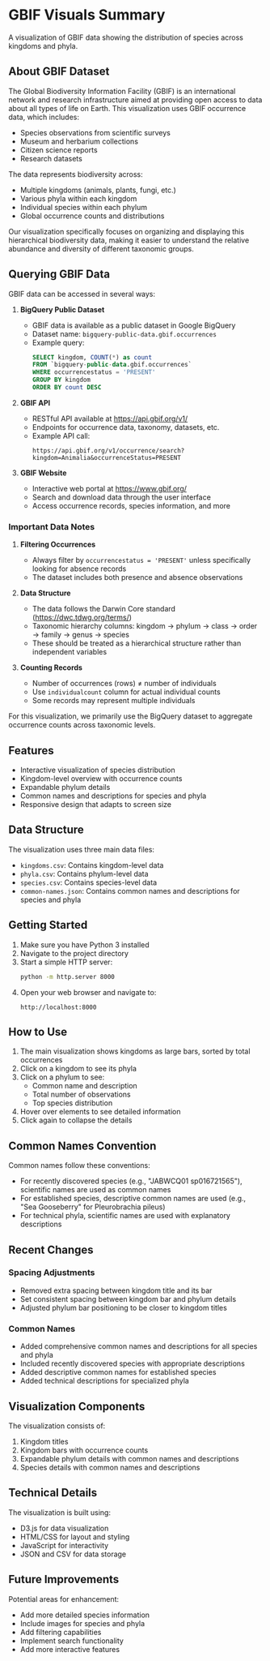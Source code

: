 # GBIF Visuals Summary

A visualization of GBIF data showing the distribution of species across kingdoms and phyla.

## About GBIF Dataset

The Global Biodiversity Information Facility (GBIF) is an international network and research infrastructure aimed at providing open access to data about all types of life on Earth. This visualization uses GBIF occurrence data, which includes:

- Species observations from scientific surveys
- Museum and herbarium collections
- Citizen science reports
- Research datasets

The data represents biodiversity across:
- Multiple kingdoms (animals, plants, fungi, etc.)
- Various phyla within each kingdom
- Individual species within each phylum
- Global occurrence counts and distributions

Our visualization specifically focuses on organizing and displaying this hierarchical biodiversity data, making it easier to understand the relative abundance and diversity of different taxonomic groups.

## Querying GBIF Data

GBIF data can be accessed in several ways:

1. **BigQuery Public Dataset**
   - GBIF data is available as a public dataset in Google BigQuery
   - Dataset name: `bigquery-public-data.gbif.occurrences`
   - Example query:
     ```sql
     SELECT kingdom, COUNT(*) as count
     FROM `bigquery-public-data.gbif.occurrences`
     WHERE occurrencestatus = 'PRESENT'
     GROUP BY kingdom
     ORDER BY count DESC
     ```

2. **GBIF API**
   - RESTful API available at https://api.gbif.org/v1/
   - Endpoints for occurrence data, taxonomy, datasets, etc.
   - Example API call:
     ```
     https://api.gbif.org/v1/occurrence/search?kingdom=Animalia&occurrenceStatus=PRESENT
     ```

3. **GBIF Website**
   - Interactive web portal at https://www.gbif.org/
   - Search and download data through the user interface
   - Access occurrence records, species information, and more

### Important Data Notes

1. **Filtering Occurrences**
   - Always filter by `occurrencestatus = 'PRESENT'` unless specifically looking for absence records
   - The dataset includes both presence and absence observations

2. **Data Structure**
   - The data follows the Darwin Core standard (https://dwc.tdwg.org/terms/)
   - Taxonomic hierarchy columns: kingdom → phylum → class → order → family → genus → species
   - These should be treated as a hierarchical structure rather than independent variables

3. **Counting Records**
   - Number of occurrences (rows) ≠ number of individuals
   - Use `individualcount` column for actual individual counts
   - Some records may represent multiple individuals

For this visualization, we primarily use the BigQuery dataset to aggregate occurrence counts across taxonomic levels.

## Features

- Interactive visualization of species distribution
- Kingdom-level overview with occurrence counts
- Expandable phylum details
- Common names and descriptions for species and phyla
- Responsive design that adapts to screen size

## Data Structure

The visualization uses three main data files:
- `kingdoms.csv`: Contains kingdom-level data
- `phyla.csv`: Contains phylum-level data
- `species.csv`: Contains species-level data
- `common-names.json`: Contains common names and descriptions for species and phyla

## Getting Started

1. Make sure you have Python 3 installed
2. Navigate to the project directory
3. Start a simple HTTP server:
   ```bash
   python -m http.server 8000
   ```
4. Open your web browser and navigate to:
   ```
   http://localhost:8000
   ```

## How to Use

1. The main visualization shows kingdoms as large bars, sorted by total occurrences
2. Click on a kingdom to see its phyla
3. Click on a phylum to see:
   - Common name and description
   - Total number of observations
   - Top species distribution
4. Hover over elements to see detailed information
5. Click again to collapse the details

## Common Names Convention

Common names follow these conventions:
- For recently discovered species (e.g., "JABWCQ01 sp016721565"), scientific names are used as common names
- For established species, descriptive common names are used (e.g., "Sea Gooseberry" for Pleurobrachia pileus)
- For technical phyla, scientific names are used with explanatory descriptions

## Recent Changes

### Spacing Adjustments
- Removed extra spacing between kingdom title and its bar
- Set consistent spacing between kingdom bar and phylum details
- Adjusted phylum bar positioning to be closer to kingdom titles

### Common Names
- Added comprehensive common names and descriptions for all species and phyla
- Included recently discovered species with appropriate descriptions
- Added descriptive common names for established species
- Added technical descriptions for specialized phyla

## Visualization Components

The visualization consists of:
1. Kingdom titles
2. Kingdom bars with occurrence counts
3. Expandable phylum details with common names and descriptions
4. Species details with common names and descriptions

## Technical Details

The visualization is built using:
- D3.js for data visualization
- HTML/CSS for layout and styling
- JavaScript for interactivity
- JSON and CSV for data storage

## Future Improvements

Potential areas for enhancement:
- Add more detailed species information
- Include images for species and phyla
- Add filtering capabilities
- Implement search functionality
- Add more interactive features 